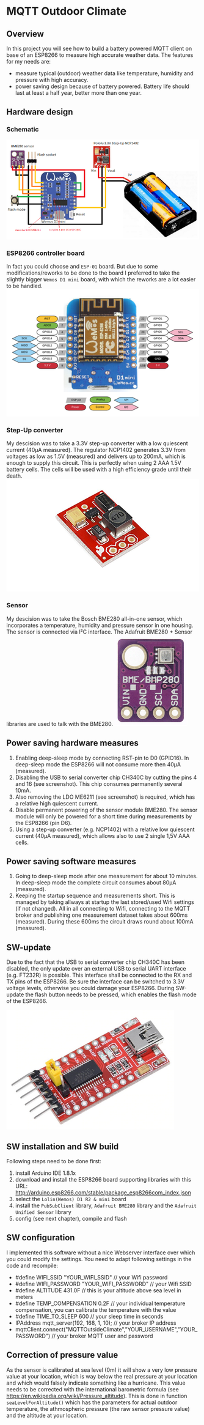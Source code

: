 # MQTT Outdoor Climate
## Overview
In this project you will see how to build a battery powered MQTT client on base of an ESP8266 to measure high accurate weather data. The features for my needs are:
* measure typical (outdoor) weather data like temperature, humidity and pressure with high accuracy.
* power saving design because of battery powered. Battery life should last at least a half year, better more than one year.

## Hardware design
### Schematic
![Schematic](/hardware/Schematic.png)

### ESP8266 controller board
In fact you could choose and `ESP-01` board. But due to some modifications/reworks to be done to the board I preferred to take the slightly bigger `Wemos D1 mini` board, with which the reworks are a lot easier to be handled.
![WemosD1mini](/hardware/WemosD1mini.png)

### Step-Up converter
My descision was to take a 3.3V step-up converter with a low quiescent current (40μA measured). The regulator NCP1402 generates 3.3V from voltages as low as 1.5V (measured) and delivers up to 200mA, which is enough to supply this circuit. This is perfectly when using 2 AAA 1.5V battery cells. The cells will be used with a high efficiency grade until their death.
![Pololu](/hardware/Pololu.png)

### Sensor
My descision was to take the Bosch BME280 all-in-one sensor, which incorporates a temperature, humidity and pressure sensor in one housing. The sensor is connected via I²C interface. The Adafruit BME280 + Sensor libraries are used to talk with the BME280.
![BME280](/hardware/BME280.png)

## Power saving hardware measures
1. Enabling deep-sleep mode by connecting RST-pin to D0 (GPIO16). In deep-sleep mode the ESP8266 will not consume more then 40μA (measured).
2. Disabling the USB to serial converter chip CH340C by cutting the pins 4 and 16 (see screenshot). This chip consumes permanently several 10mA.
3. Also removing the LDO ME6211 (see screenshot) is required, which has a relative high quiescent current.
4. Disable permanent powering of the sensor module BME280. The sensor module will only be powered for a short time during measurements by the ESP8266 (pin D6).
5. Using a step-up converter (e.g. NCP1402) with a relative low quiescent current (40μA measured), which allows also to use 2 single 1,5V AAA cells.

## Power saving software measures
1. Going to deep-sleep mode after one measurement for about 10 minutes. In deep-sleep mode the complete circuit consumes about 80μA (measured).
2. Keeping the startup sequence and measurements short. This is managed by taking allways at startup the last stored/used Wifi settings (if not changed). All in all connecting to Wifi, connecting to the MQTT broker and publishing one measurement dataset takes about 600ms (measured). During these 600ms the circuit draws round about 100mA (measured).

## SW-update
Due to the fact that the USB to serial converter chip CH340C has been disabled, the only update over an external USB to serial UART interface (e.g. FT232R) is possible. This interface shall be connected to the RX and TX pins of the ESP8266. Be sure the interface can be switched to 3.3V voltage levels, otherwise you could damage your ESP8266. During SW-update the flash button needs to be pressed, which enables the flash mode of the ESP8266.

![FT232R](/hardware/FT232R.png)

## SW installation and SW build
Following steps need to be done first:
1. install Arduino IDE 1.8.1x
2. download and install the ESP8266 board supporting libraries with this URL: http://arduino.esp8266.com/stable/package_esp8266com_index.json
3. select the `Lolin(Wemos) D1 R2 & mini` board
4. install the `PubSubClient` library, `Adafruit BME280` library and the `Adafruit Unified Sensor` library
5. config (see next chapter), compile and flash

## SW configuration
I implemented this software without a nice Webserver interface over which you could modify the settings. You need to adapt following settings in the code and recompile:
* #define WIFI_SSID            "YOUR_WIFI_SSID"       // your Wifi password
* #define WIFI_PASSWORD        "YOUR_WIFI_PASSWORD"   // your Wifi SSID
* #define ALTITUDE             431.0F                 // this is your altitude above sea level in meters
* #define TEMP_COMPENSATION    0.2F                   // your individual temperature compensation, you can calibrate the temperature with the value
* #define TIME_TO_SLEEP        600                                          // your sleep time in seconds
* IPAddress mqtt_server(192, 168, 1, 10);                                   // your broker IP address
* mqttClient.connect("MQTTOutsideClimate","YOUR_USERNAME","YOUR_PASSWORD")  // your broker MQTT user and password

## Correction of pressure value
As the sensor is calibrated at sea level (0m) it will show a very low pressure value at your location, which is way below the real pressure at your location and which would falsely indicate something like a hurricane. This value needs to be corrected with the international barometric formula (see https://en.wikipedia.org/wiki/Pressure_altitude). This is done in function `seaLevelForAltitude()` which has the parameters for actual outdoor temperature, the athmospheric pressure (the raw sensor pressure value) and the altitude at your location.
